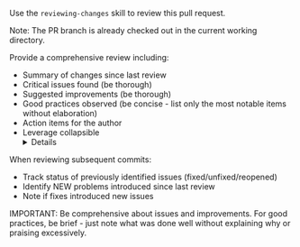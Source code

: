 Use the `reviewing-changes` skill to review this pull request.

Note: The PR branch is already checked out in the current working directory.

Provide a comprehensive review including:

- Summary of changes since last review
- Critical issues found (be thorough)
- Suggested improvements (be thorough)
- Good practices observed (be concise - list only the most notable items without elaboration)
- Action items for the author
- Leverage collapsible <details> sections where appropriate for lengthy explanations or code
  snippets to enhance human readability

When reviewing subsequent commits:

- Track status of previously identified issues (fixed/unfixed/reopened)
- Identify NEW problems introduced since last review
- Note if fixes introduced new issues

IMPORTANT: Be comprehensive about issues and improvements. For good practices, be brief - just note
what was done well without explaining why or praising excessively.
